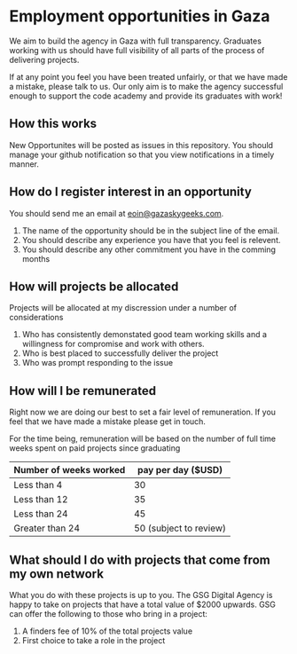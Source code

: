 # Employment opportunities in Gaza
We aim to build the agency in Gaza with full transparency. Graduates working with us should have full visibility of all parts of the process of delivering projects.

If at any point you feel you have been treated unfairly, or that we have made a mistake, please talk to us. Our only aim is to make the agency successful enough to support the code academy and provide its graduates with work!

## How this works
New Opportunites will be posted as issues in this repository. You should manage your github notification so that you view notifications in a timely manner.

## How do I register interest in an opportunity
You should send me an email at eoin@gazaskygeeks.com.
  1. The name of the opportunity should be in the subject line of the email.
  2. You should describe any experience you have that you feel is relevent.
  3. You should describe any other commitment you have in the comming months
  
## How will projects be allocated
Projects will be allocated at my discression under a number of considerations
  1. Who has consistently demonstated good team working skills and a willingness for compromise and work with others.
  2. Who is best placed to successfully deliver the project
  3. Who was prompt responding to the issue

## How will I be remunerated
Right now we are doing our best to set a fair level of remuneration. If you feel that we have made a mistake please get in touch.

For the time being, remuneration will be based on the number of full time weeks spent on paid projects since graduating 

Number of weeks worked | pay per day ($USD)
|--|--|
 Less than 4           | 30
 Less than 12          | 35
 Less than 24          | 45
 Greater than 24       | 50 (subject to review)


## What should I do with projects that come from my own network
What you do with these projects is up to you.
The GSG Digital Agency is happy to take on projects that have a total value of $2000 upwards. GSG can offer the following to those who bring in a project:
  1. A finders fee of 10% of the total projects value
  2. First choice to take a role in the project
